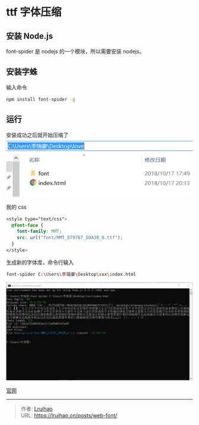 # ttf 字体压缩


## 安装 Node.js

font-spider 是 nodejs 的一个模块，所以需要安装 nodejs。

## 安装字蛛

输入命令

```bash
npm install font-spider -g
```

## 运行

安装成功之后就开始压缩了
![文件结构](images/menu.png)

我的 css

```css
<style type="text/css">
  @font-face {
    font-family: MMT;
    src: url("font/MMT_579767_SOAJ0_0.ttf");
  }
</style>
```

生成新的字体库，命令行输入

```bash
font-spider C:\Users\李瑞豪\Desktop\xxx\index.html
```

![执行结果](images/jieguo.png)

[官网](http://font-spider.org)


---

> 作者: [Lruihao](https://github.com/Lruihao)  
> URL: https://lruihao.cn/posts/web-font/  

